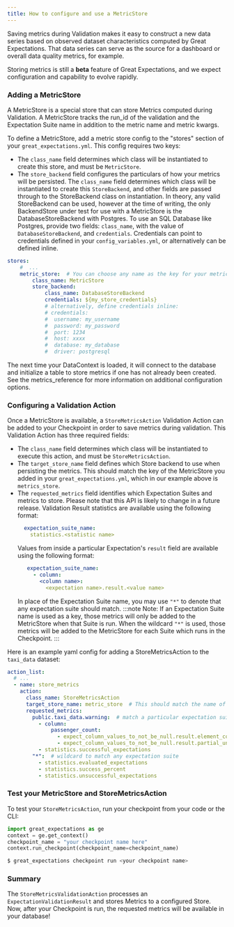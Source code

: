 ```yaml
---
title: How to configure and use a MetricStore
---
```


Saving metrics during Validation makes it easy to construct a new data series based on observed
dataset characteristics computed by Great Expectations. That data series can serve as the source for a dashboard or
overall data quality metrics, for example.

Storing metrics is still a **beta** feature of Great Expectations, and we expect configuration and
capability to evolve rapidly.

### Adding a MetricStore

A MetricStore is a special store that can store Metrics computed during Validation. A MetricStore tracks the run_id
of the validation and the Expectation Suite name in addition to the metric name and metric kwargs.

To define a MetricStore, add a metric store config to the "stores" section of your `great_expectations.yml`.
This config requires two keys:
- The `class_name` field determines which class will be instantiated to create this store, and must be `MetricStore`.
- The `store_backend` field configures the particulars of how your metrics will be persisted. 
  The `class_name` field determines which class will be instantiated to create this `StoreBackend`, and other fields are passed through to the StoreBackend class on instantiation.
  In theory, any valid StoreBackend can be used, however at the time of writing, the only BackendStore under test for use with a MetricStore is the DatabaseStoreBackend with Postgres.
  To use an SQL Database like Postgres, provide two fields: `class_name`, with the value of `DatabaseStoreBackend`, and `credentials`.
  Credentials can point to credentials defined in your `config_variables.yml`, or alternatively can be defined inline.

```yaml
stores:
    #  ...
    metric_store:  # You can choose any name as the key for your metric store
        class_name: MetricStore
        store_backend:
            class_name: DatabaseStoreBackend
            credentials: ${my_store_credentials}
            # alternatively, define credentials inline:
            # credentials:
            #  username: my_username
            #  password: my_password
            #  port: 1234
            #  host: xxxx
            #  database: my_database
            #  driver: postgresql
```

The next time your DataContext is loaded, it will connect to the database and initialize a table to store metrics if
one has not already been created. See the metrics_reference for more information on additional configuration
options.

### Configuring a Validation Action

Once a MetricStore is available, a `StoreMetricsAction` Validation Action can be added to your Checkpoint in order to save metrics during
validation. This Validation Action has three required fields:
- The `class_name` field determines which class will be instantiated to execute this action, and must be `StoreMetricsAction`.
- The `target_store_name` field defines which Store backend to use when persisting the metrics. This should match the key of the MetricStore you added in your `great_expectations.yml`, which in our example above is `metrics_store`.
- The `requested_metrics` field identifies which Expectation Suites and metrics to store. Please note that this API is likely to change in a future release.
  Validation Result statistics are available using the following format:
    ```yaml
      expectation_suite_name:
        statistics.<statistic name>
   ```
  Values from inside a particular Expectation's `result` field are available using the following format:
   ```yaml
      expectation_suite_name:
        - column:
          <column name>:
            <expectation name>.result.<value name>
   ```
  In place of the Expectation Suite name, you may use `"*"` to denote that any expectation suite should match. 
     :::note Note:
  If an Expectation Suite name is used as a key, those metrics will only be added to the MetricStore when that Suite is run.
  When the wildcard `"*"` is used, those metrics will be added to the MetricStore for each Suite which runs in the Checkpoint.
  :::

Here is an example yaml config for adding a StoreMetricsAction to the `taxi_data` dataset:

```yaml
action_list:
  # ...
  - name: store_metrics
    action:
      class_name: StoreMetricsAction
      target_store_name: metric_store  # This should match the name of the store configured above
      requested_metrics:
        public.taxi_data.warning:  # match a particular expectation suite
          - column:
              passenger_count:
                - expect_column_values_to_not_be_null.result.element_count
                - expect_column_values_to_not_be_null.result.partial_unexpected_list
          - statistics.successful_expectations
        "*":  # wildcard to match any expectation suite
          - statistics.evaluated_expectations
          - statistics.success_percent
          - statistics.unsuccessful_expectations
```

### Test your MetricStore and StoreMetricsAction

To test your `StoreMetricsAction`, run your checkpoint from your code or the CLI:
```python
import great_expectations as ge
context = ge.get_context()
checkpoint_name = "your checkpoint name here"
context.run_checkpoint(checkpoint_name=checkpoint_name)
```
```bash
$ great_expectations checkpoint run <your checkpoint name>
```

### Summary
The `StoreMetricsValidationAction` processes an `ExpectationValidationResult` and stores Metrics to a configured Store.
Now, after your Checkpoint is run, the requested metrics will be available in your database!

